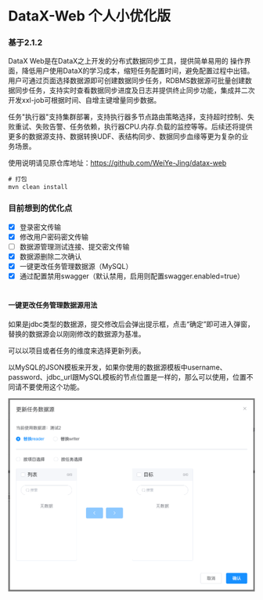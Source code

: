 # DataX-Web 个人小优化版
### 基于2.1.2

DataX Web是在DataX之上开发的分布式数据同步工具，提供简单易用的
操作界面，降低用户使用DataX的学习成本，缩短任务配置时间，避免配置过程中出错。用户可通过页面选择数据源即可创建数据同步任务，RDBMS数据源可批量创建数据同步任务，支持实时查看数据同步进度及日志并提供终止同步功能，集成并二次开发xxl-job可根据时间、自增主键增量同步数据。

任务"执行器"支持集群部署，支持执行器多节点路由策略选择，支持超时控制、失败重试、失败告警、任务依赖，执行器CPU.内存.负载的监控等等。后续还将提供更多的数据源支持、数据转换UDF、表结构同步、数据同步血缘等更为复杂的业务场景。

使用说明请见原仓库地址：https://github.com/WeiYe-Jing/datax-web

```shell
# 打包
mvn clean install
```

### 目前想到的优化点
- [x] 登录密文传输
- [X] 修改用户密码密文传输
- [ ] 数据源管理测试连接、提交密文传输
- [x] 数据源删除二次确认
- [x] 一键更改任务管理数据源（MySQL）
- [x] 通过配置禁用swagger（默认禁用，启用则配置swagger.enabled=true）

#
#### 一键更改任务管理数据源用法
如果是jdbc类型的数据源，提交修改后会弹出提示框，点击“确定”即可进入弹窗，替换的数据源会以刚刚修改的数据源为基准。

可以以项目或者任务的维度来选择更新列表。

以MySQL的JSON模板来开发，如果你使用的数据源模板中username、password、jdbc_url跟MySQL模板的节点位置是一样的，那么可以使用，位置不同请不要使用这个功能。

![dialog](https://github.com/fancy-xie/datax-web/blob/master/doc/datax-web/batch-update-job-datasource/dialog.png?raw=true)